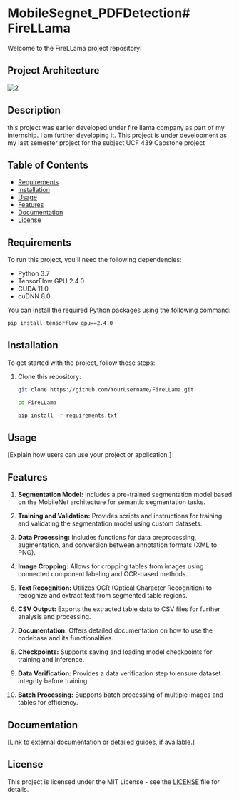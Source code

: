 # MobileSegnet_PDFDetection# FireLLama

Welcome to the FireLLama project repository!
## Project Architecture 
![2]([https://github.com/RajKrishna2123/IIT_Dhanbad/assets/58541488/3523f446-8cb0-4794-a1cf-95e8aa3b729c](https://github.com/RajKrishna2123/capstone_project/blob/main/temp%20-%20Made%20with%20Clipchamp%20(1)%20(1).gif))

## Description
this project was earlier developed under fire llama company as part of my internship. I am further developing it.
This project is under development as my last semester project for the subject UCF 439 Capstone project  

## Table of Contents
- [Requirements](#Requirements)
- [Installation](#installation)
- [Usage](#usage)
- [Features](#features)
- [Documentation](#documentation)
- [License](#license)

## Requirements

To run this project, you'll need the following dependencies:

- Python 3.7
- TensorFlow GPU 2.4.0
- CUDA 11.0
- cuDNN 8.0

You can install the required Python packages using the following command:

```bash
pip install tensorflow_gpu==2.4.0
```


## Installation
To get started with the project, follow these steps:

1. Clone this repository:

   ```bash
   git clone https://github.com/YourUsername/FireLLama.git
   ```
   ```bash
   cd FireLLama
   ```
   ```bash  
   pip install -r requirements.txt
   ```
## Usage

[Explain how users can use your project or application.]

## Features

1. **Segmentation Model:** Includes a pre-trained segmentation model based on the MobileNet architecture for semantic segmentation tasks.

2. **Training and Validation:** Provides scripts and instructions for training and validating the segmentation model using custom datasets.

3. **Data Processing:** Includes functions for data preprocessing, augmentation, and conversion between annotation formats (XML to PNG).

4. **Image Cropping:** Allows for cropping tables from images using connected component labeling and OCR-based methods.

5. **Text Recognition:** Utilizes OCR (Optical Character Recognition) to recognize and extract text from segmented table regions.

6. **CSV Output:** Exports the extracted table data to CSV files for further analysis and processing.

7. **Documentation:** Offers detailed documentation on how to use the codebase and its functionalities.

8. **Checkpoints:** Supports saving and loading model checkpoints for training and inference.

9. **Data Verification:** Provides a data verification step to ensure dataset integrity before training.

10. **Batch Processing:** Supports batch processing of multiple images and tables for efficiency.


## Documentation

[Link to external documentation or detailed guides, if available.]


## License

This project is licensed under the MIT License - see the [LICENSE](LICENSE) file for details.

